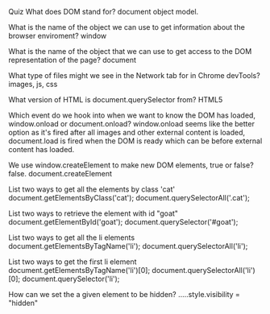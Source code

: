Quiz
What does DOM stand for?
document object model.

What is the name of the object we can use to get information about the browser enviroment?
window

What is the name of the object that we can use to get access to the DOM representation of the page?
document

What type of files might we see in the Network tab for in Chrome devTools?
images, js, css

What version of HTML is document.querySelector from?
HTML5

Which event do we hook into when we want to know the DOM has loaded, window.onload or document.onload?
window.onload seems like the better option as it's fired after all images and other external content is loaded, document.load is fired when the DOM is ready which can be before external content has loaded.

We use window.createElement to make new DOM elements, true or false?
false. document.createElement

List two ways to get all the elements by class 'cat'
document.getElementsByClass('cat');
document.querySelectorAll('.cat');

List two ways to retrieve the element with id "goat"
document.getElementById('goat');
document.querySelector('#goat');

List two ways to get all the li elements
document.getElementsByTagName('li');
document.querySelectorAll('li');

List two ways to get the first li element
document.getElementsByTagName('li')[0];
document.querySelectorAll('li')[0];
document.querySelector('li');

How can we set the a given element to be hidden?
.....style.visibility = "hidden"